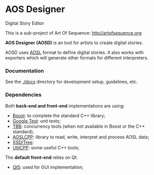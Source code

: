 AOS Designer
============

Digital Story Editor

This is a sub-project of Art Of Sequence: [http//artofsequence.org](http//artofsequence.org)

**AOS Designer (AOSD)** is an tool for artists to create digital stories. 

AOSD uses [AOSL](http://github.com/artofsequence/aosl/) format to define digital stories.
It also works with exporters which will generate other formats for different interpreters.

### Documentation

See the [./docs](./docs) directory for development setup, guidelines, etc.

### Dependencies

Both **back-end and front-end** implementations are using:

 * [Boost](http://boost.org): to complete the standard C++ library;
 * [Google Test](https://code.google.com/p/googletest/): unit tests;
 * [TBB](https://code.google.com/p/googletest/): concurrency tools (when not available in Boost or the C++ standard);
 * [AOSLCPP](./aosl-cpp): library to read, write, interpret and process AOSL data;
  * [XSD/Tree](http://www.codesynthesis.com/products/xsd/): 
 * [UtilCPP](./utilcpp): some useful C++ tools;
 

The **default front-end** relies on Qt:

 * [Qt5](http://qt-project.org): used for GUI implementation;
 
